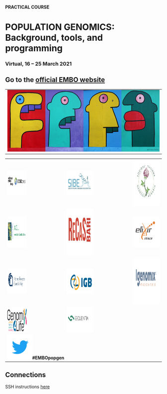 #### PRACTICAL COURSE

# POPULATION GENOMICS: Background, tools, and programming
### Virtual, 16 – 25 March 2021

## Go to the [official EMBO website](https://meetings.embo.org/event/20-populationgenomics)


<table style="width:100%">
   <tr>
     <td><img src="./img/popgenlogo.png" alt="yay" height="200" width="700"></td>
     <tr/>
</table>


<table width="700">
   <tr>
   <td><a href="https://elixir-iib-training.github.io/website/"><img src="./img/logos/embo_press.png" alt="yay" height="80" width="400"></a></td>
   <td width="100"></td>
   <td><a href="https://www.elixir-europe.org/about-us/how-funded/eu-projects/excelerate"><img src="./img/logos/sibe.png" alt="yay" height="80" width="700"></a></td>
   <td width="100"></td>
   <td><a href="http://www.igb.cnr.it/"><img src="./img/logos/SIGA.png" alt="cnr" height="150" width="700"></a></td>
      </tr>
      <tr>
      <td><a href="http://www.genomix4life.com/it/"><img src="./img/logos/AGI.png" height="100" width="500"></a></td>
      <td width="100"></td>
      <td align="right"><a href="http://meetings.embo.org/event/19-population-genomics/"><img src="./img/logos/RECAS.png" alt="yay" height="150" width="650"></a></td>
      <td width="100"></td>
      <td align="center"><a href="http://home.infn.it/en/"><img src="./img/logos/ELIXIR.png" alt="yay" height="100" width="150"></a></td>
   </tr>
   <td><a href="https://elixir-iib-training.github.io/website/"><img src="./img/logos/CNR.png" alt="yay" height="80" width="400"></a></td>
   <td width="100"></td>
   <td><a href="https://www.elixir-europe.org/about-us/how-funded/eu-projects/excelerate"><img src="./img/logos/IGB-logo.jpg" alt="yay" height="80" width="700"></a></td>
   <td width="100"></td>
   <td><a href="http://www.igb.cnr.it/"><img src="./img/logos/IGENOMIX.png" alt="cnr" height="150" width="700"></a></td>
   </tr>
<td><a href="https://elixir-iib-training.github.io/website/"><img src="./img/logos/Logo_genomix4life.png" alt="yay" height="80" width="400"></a></td>
   <td width="100"></td>
   <td><a href="https://www.elixir-europe.org/about-us/how-funded/eu-projects/excelerate"><img src="./img/logos/SEQUENTIA.png" alt="yay" height="80" width="700"></a></td>
   <td width="100"></td>
   <tr>
    <td colspan="4"><img src="./img/tw.png" alt="yay" height="80" width="80"><b>#EMBOpopgen</b></td>    
   </tr>
</table>



## Connections
SSH instructions [here](WiFi-SSHinstruction.md)
